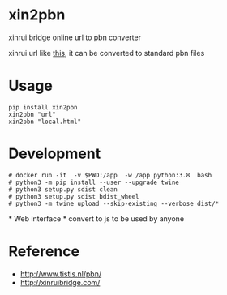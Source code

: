 # xin2pbn

xinrui bridge online url to pbn converter

xinrui url like [this](http://www.xinruibridge.com/deallog/DealLog.html?bidlog=1C,1D,P%3B1S,P,2C,P%3B2H,P,2S,P%3B4S,P,P,P%3B&playlog=W:KC,4C,9C,8C%3BW:5C,TC,AC,2C%3BE:7C,3S,3C,JC%3BS:3H,6H,QH,2H%3BN:AH,5H,4H,8H%3BN:AD,5D,6D,2D%3BN:KD,7D,9H,QD%3BN:JD,8D,7S,4D%3BS:TH,KH,9S,7H%3BN:TD,6C,AS,QC%3BS:JH,2S,JS,4S%3BN:3D,6S,8S,KS%3BW:5S,9D,TS,QS%3B&deal=K52.K86.Q42.KQ53%20J9.AQ.AKJT93.JT4%20T64.752.875.A976%20AQ873.JT943.6.82&vul=All&dealer=W&contract=4S&declarer=S&wintrick=10&score=620&str=%E9%94%A6%E6%A0%87%E8%B5%9B%20%E7%AC%AC5%E8%BD%AE%20%E7%89%8C%E5%8F%B7%204/12&dealid=442379062&pbnid=76718646&from=singlemessage&isappinstalled=0), it can be converted to standard pbn files

# Usage

````
pip install xin2pbn
xin2pbn "url"
xin2pbn "local.html"
````

# Development

````
# docker run -it  -v $PWD:/app  -w /app python:3.8  bash
# python3 -m pip install --user --upgrade twine
# python3 setup.py sdist clean
# python3 setup.py sdist bdist_wheel
# python3 -m twine upload --skip-existing --verbose dist/*
````


<TODO>
* Web interface
* convert to js to be used by anyone

# Reference

* http://www.tistis.nl/pbn/
* http://xinruibridge.com/